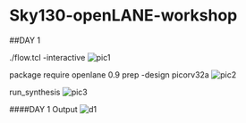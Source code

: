 # Sky130-openLANE-workshop

##DAY 1

./flow.tcl -interactive
![pic1](https://user-images.githubusercontent.com/66617592/97317402-c5ee0600-1890-11eb-8dfd-950a8b62abd2.PNG)

package require openlane 0.9
prep -design picorv32a
![pic2](https://user-images.githubusercontent.com/66617592/97317418-cb4b5080-1890-11eb-90e4-366701631175.PNG)

run_synthesis
![pic3](https://user-images.githubusercontent.com/66617592/97317424-cd151400-1890-11eb-9f85-4f1632197723.PNG)

####DAY 1 Output
![d1](https://user-images.githubusercontent.com/66617592/97317373-bec6f800-1890-11eb-97c8-8f0f97f58d2f.PNG)

